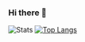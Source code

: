 ### Hi there 👋

<!--
**ryanaidilp/ryanaidilp** is a ✨ _special_ ✨ repository because its `README.md` (this file) appears on your GitHub profile.

Here are some ideas to get you started:

- 🔭 I’m currently working on ...
- 🌱 I’m currently learning ...
- 👯 I’m looking to collaborate on ...
- 🤔 I’m looking for help with ...
- 💬 Ask me about ...
- 📫 How to reach me: ...
- 😄 Pronouns: ...
- ⚡ Fun fact: ...
-->




![Stats](https://github-readme-stats.vercel.app/api?username=ryanaidilp&count_private=true&show_icons=true&title_color=1f8ae0&icon_color=1f66e0&text_color=0e0e0e&bg_color=fefefe) [![Top Langs](https://github-readme-stats.vercel.app/api/top-langs/?username=ryanaidilp&layout=compact)](https://github.com/anuraghazra/github-readme-stats) 







